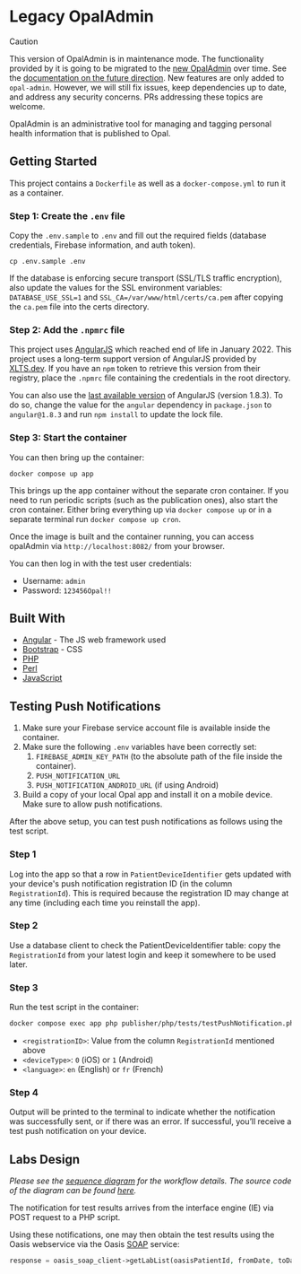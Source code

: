 <!--
SPDX-FileCopyrightText: Copyright (C) 2017 Opal Health Informatics Group at the Research Institute of the McGill University Health Centre <john.kildea@mcgill.ca>

SPDX-License-Identifier: AGPL-3.0-or-later
-->

# Legacy OpalAdmin

> [!CAUTION]
> This version of OpalAdmin is in maintenance mode. The functionality provided by it is going to be migrated to the [new OpalAdmin](https://github.com/opalmedapps/opal-admin) over time. See the [documentation on the future direction](https://docs.opalmedapps.com/development/architecture/#future-vision).
> New features are only added to `opal-admin`. However, we will still fix issues, keep dependencies up to date, and address any security concerns. PRs addressing these topics are welcome.

OpalAdmin is an administrative tool for managing and tagging personal health information that is published to Opal.

## Getting Started

This project contains a `Dockerfile` as well as a `docker-compose.yml` to run it as a container.

### Step 1: Create the `.env` file

Copy the `.env.sample` to `.env` and fill out the required fields (database credentials, Firebase information, and auth token).

```shell
cp .env.sample .env
```

If the database is enforcing secure transport (SSL/TLS traffic encryption), also update the values for the SSL environment variables:
`DATABASE_USE_SSL=1` and `SSL_CA=/var/www/html/certs/ca.pem` after copying the `ca.pem` file into the certs directory.

### Step 2: Add the `.npmrc` file

This project uses [AngularJS](https://angularjs.org/) which reached end of life in January 2022.
This project uses a long-term support version of AngularJS provided by [XLTS.dev](https://www.xlts.dev/).
If you have an `npm` token to retrieve this version from their registry, place the `.npmrc` file containing the credentials in the root directory.

You can also use the [last available version](https://www.npmjs.com/package/angular) of AngularJS (version 1.8.3).
To do so, change the value for the `angular` dependency in `package.json` to `angular@1.8.3` and run `npm install` to update the lock file.

### Step 3: Start the container

You can then bring up the container:

```shell
docker compose up app
```

This brings up the app container without the separate cron container.
If you need to run periodic scripts (such as the publication ones), also start the cron container.
Either bring everything up via `docker compose up` or in a separate terminal run `docker compose up cron`.

Once the image is built and the container running, you can access opalAdmin via `http://localhost:8082/` from your browser.

You can then log in with the test user credentials:

* Username: `admin`
* Password: `123456Opal!!`

## Built With

* [Angular](https://angularjs.org) - The JS web framework used
* [Bootstrap](http://getbootstrap.com) - CSS
* [PHP](http://php.net)
* [Perl](http://perldoc.perl.org)
* [JavaScript](https://www.javascript.com)

## Testing Push Notifications

1. Make sure your Firebase service account file is available inside the container.
2. Make sure the following `.env` variables have been correctly set:
   1. `FIREBASE_ADMIN_KEY_PATH` (to the absolute path of the file inside the container).
   2. `PUSH_NOTIFICATION_URL`
   3. `PUSH_NOTIFICATION_ANDROID_URL` (if using Android)
3. Build a copy of your local Opal app and install it on a mobile device. Make sure to allow push notifications.

After the above setup, you can test push notifications as follows using the test script.

### Step 1

Log into the app so that a row in `PatientDeviceIdentifier` gets updated with your device's push notification registration ID (in the column `RegistrationId`).
This is required because the registration ID may change at any time (including each time you reinstall the app).

### Step 2

Use a database client to check the PatientDeviceIdentifier table: copy the `RegistrationId` from your latest login and keep it somewhere to be used later.

### Step 3

Run the test script in the container:

```bash
docker compose exec app php publisher/php/tests/testPushNotification.php <deviceID> <deviceType> <language>
```

* `<registrationID>`: Value from the column `RegistrationId` mentioned above
* `<deviceType>`: `0` (iOS) or `1` (Android)
* `<language>`: `en` (English) or `fr` (French)

### Step 4

Output will be printed to the terminal to indicate whether the notification was successfully sent, or if there was an error.
If successful, you’ll receive a test push notification on your device.

## Labs Design

_Please see the [sequence diagram](diagram.png) for the workflow details. The source code of the diagram can be found [here](https://gitlab.com/opalmedapps/docs/-/blob/main/docs/development/architecture/diagrams/labs.puml?ref_type=heads)._

The notification for test results arrives from the interface engine (IE) via POST request to a PHP script.

Using these notifications, one may then obtain the test results using the Oasis webservice via the Oasis [SOAP](https://en.wikipedia.org/wiki/SOAP) service:

```php
response = oasis_soap_client->getLabList(oasisPatientId, fromDate, toDate); // dates in "Y-m-d"
```
